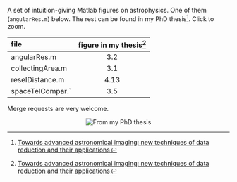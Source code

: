 A set of intuition-giving Matlab figures on astrophysics. One of them (`angularRes.m`) below. The rest can be found in my PhD thesis[^1]. Click to zoom.

| file               | figure in my thesis[^1] |
| :--- | :---: |
| angularRes.m     | 3.2   |
| collectingArea.m | 3.1   |
| reselDistance.m  | 4.13  |
| spaceTelCompar.` | 3.5   |

Merge requests are very welcome.
 
<p align="center">
  <img alt="From my PhD thesis" src="https://user-images.githubusercontent.com/45330694/215971453-18606ee3-9bcb-4422-9b73-1ad81aa9c0b6.jpg" />
</p>

[^1]: [Towards advanced astronomical imaging: new techniques of data reduction and their applications](https://fais.uj.edu.pl/documents/41628/136813082/Aleksander_Kurek_-_praca_doktorska.pdf/7b245540-bd9e-4ee3-a56d-066e46183a34)
